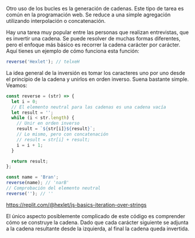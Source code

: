 
Otro uso de los bucles es la generación de cadenas. Este tipo de tarea es común en la programación web. Se reduce a una simple agregación utilizando interpolación o concatenación.

Hay una tarea muy popular entre las personas que realizan entrevistas, que es invertir una cadena. Se puede resolver de muchas formas diferentes, pero el enfoque más básico es recorrer la cadena carácter por carácter. Aquí tienes un ejemplo de cómo funciona esta función:

```javascript
reverse('Hexlet'); // telxeH
```

La idea general de la inversión es tomar los caracteres uno por uno desde el principio de la cadena y unirlos en orden inverso. Suena bastante simple. Veamos:

```javascript
const reverse = (str) => {
  let i = 0;
  // El elemento neutral para las cadenas es una cadena vacía
  let result = '';
  while (i < str.length) {
    // Unir en orden inverso
    result = `${str[i]}${result}`;
    // Lo mismo, pero con concatenación
    // result = str[i] + result;
    i = i + 1;
  }

  return result;
};

const name = 'Bran';
reverse(name); // 'narB'
// Comprobación del elemento neutral
reverse(''); // ''
```

https://replit.com/@hexlet/js-basics-iteration-over-strings

El único aspecto posiblemente complicado de este código es comprender cómo se construye la cadena. Dado que cada carácter siguiente se adjunta a la cadena resultante desde la izquierda, al final la cadena queda invertida.
